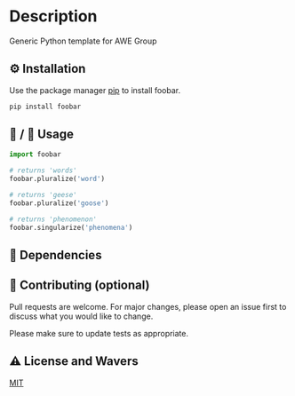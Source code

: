 # Description
Generic Python template for AWE Group

## :gear: Installation

Use the package manager [pip](https://pip.pypa.io/en/stable/) to install foobar.

```bash
pip install foobar
```

## :running: / :eyes: Usage

```python
import foobar

# returns 'words'
foobar.pluralize('word')

# returns 'geese'
foobar.pluralize('goose')

# returns 'phenomenon'
foobar.singularize('phenomena')
```

## :toolbox: Dependencies 

## :wave: Contributing (optional)

Pull requests are welcome. For major changes, please open an issue first
to discuss what you would like to change.

Please make sure to update tests as appropriate.

## :warning: License and Wavers

[MIT](https://choosealicense.com/licenses/mit/)
